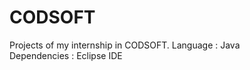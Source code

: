 # CODSOFT
Projects of my internship in CODSOFT.
Language : Java <br>
Dependencies : Eclipse IDE




